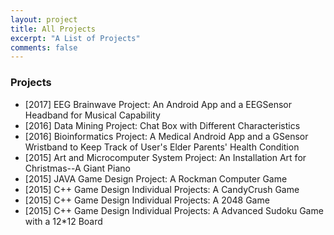 ```yaml
---
layout: project
title: All Projects
excerpt: "A List of Projects"
comments: false
---
```


### Projects
* [2017] EEG Brainwave Project: An Android App and a EEGSensor Headband for Musical Capability 
* [2016] Data Mining Project: Chat Box with Different Characteristics
* [2016] Bioinformatics Project: A Medical Android App and a GSensor Wristband to Keep Track of User's Elder Parents' Health Condition
* [2015] Art and Microcomputer System Project: An Installation Art for Christmas--A Giant Piano
* [2015] JAVA Game Design Project: A Rockman Computer Game
* [2015] C++ Game Design Individual Projects: A CandyCrush Game  
* [2015] C++ Game Design Individual Projects: A 2048 Game 
* [2015] C++ Game Design Individual Projects: A Advanced Sudoku Game with a 12*12 Board

